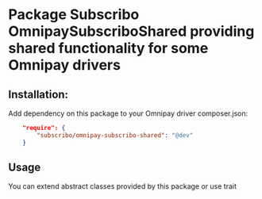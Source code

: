 # Package Subscribo OmnipaySubscriboShared providing shared functionality for some Omnipay drivers

## Installation:

Add dependency on this package to your Omnipay driver composer.json:
```json
    "require": {
        "subscribo/omnipay-subscribo-shared": "@dev"
    }
```

## Usage

You can extend abstract classes provided by this package or use trait
